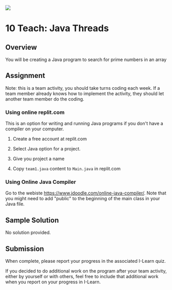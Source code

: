 ![](../site/banner.png)

# 10 Teach: Java Threads

## Overview

You will be creating a Java program to search for prime numbers in an array

## Assignment

Note: this is a team activity, you should take turns coding each week.  If a team member already knows how to implement the activity, they should let another team member do the coding.

### Using online replit.com

This is an option for writing and running Java programs if you don't have a compiler on your computer.

1) Create a free account at replit.com

2) Select Java option for a project.

3) Give you project a name

4) Copy `team1.java` content to `Main.java` in replit.com

### Using Online Java Compiler

Go to the webiste https://www.jdoodle.com/online-java-compiler/.  Note that you might need to add "public" to the beginning of the main class in your Java file.

## Sample Solution

No solution provided.

## Submission

When complete, please report your progress in the associated I-Learn quiz.

If you decided to do additional work on the program after your team activity, either by yourself or with others, feel free to include that additional work when you report on your progress in I-Learn.

